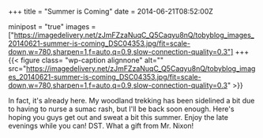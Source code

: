 +++
title = "Summer is Coming"
date = 2014-06-21T08:52:00Z

minipost = "true"
images = ["https://imagedelivery.net/zJmFZzaNuqC_Q5Caqyu8nQ/tobyblog_images_20140621-summer-is-coming_DSC04353.jpg/fit=scale-down,w=780,sharpen=1,f=auto,q=0.9,slow-connection-quality=0.3"]
+++
{{< figure class= "wp-caption alignnone" alt="" src="https://imagedelivery.net/zJmFZzaNuqC_Q5Caqyu8nQ/tobyblog_images_20140621-summer-is-coming_DSC04353.jpg/fit=scale-down,w=780,sharpen=1,f=auto,q=0.9,slow-connection-quality=0.3" >}}

In fact, it's already here. My woodland trekking has been sidelined a bit due to having to nurse a sumac rash, but I'll be back soon enough. Here's hoping you guys get out and sweat a bit this summer. Enjoy the late evenings while you can! DST. What a gift from Mr. Nixon!
